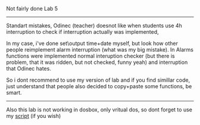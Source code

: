 Not fairly done Lab 5

---

Standart mistakes, Odinec (teacher) doesnot like when students use 4h interruption to check if interruption actually was implemented,

In my case, i've done set\output time+date myself, but look how other people reimplement alarm interruption (what was my big mistake). In Alarms functions were implemented normal interuption checker (but there is problem, that it was ridden, but not checked, funny yeah) and interruption that Odinec hates.

So i dont recommend to use my version of lab and if you find simillar code, just understand that people also decided to copy+paste some functions, be smart.

---

Also this lab is not working in dosbox, only vritual dos, so dont forget to use my [script](https://github.com/raik199x/BSUIR-labs/blob/main/4%20semestr/APK/Lab%201%20(tty0tty)/DosMakesGoBrrrrrrrrrrrrrr.sh) (if you wish)
